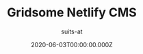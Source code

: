 ---
title: Gridsome Netlify CMS
github: https://github.com/suits-at/netlifycms-gridsome
author: suits-at
demo: https://netlifycms-gridsome.suits.at
date: 2020-06-03T00:00:00.000Z
ssg:
  - Gridsome
cms:
  - NetlifyCMS
category:
  - Blog
description: A simple, hackable & minimalistic template for Gridsome
draft: true
publish_date: '2019-04-14T11:51:06Z'
update_date: '2021-05-14T13:57:55Z'
github_star: 53
github_fork: 35
---